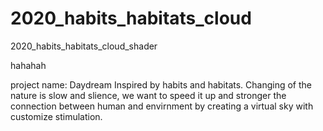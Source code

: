 # 2020_habits_habitats_cloud
 2020_habits_habitats_cloud_shader

hahahah

project name: Daydream
Inspired by habits and habitats. Changing of the nature is slow and slience, we want to speed it up and stronger the connection between human and envirnment by creating a virtual sky with customize stimulation. 